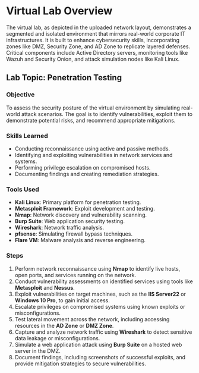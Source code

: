 
# Virtual Lab Overview

The virtual lab, as depicted in the uploaded network layout, demonstrates a segmented and isolated environment that mirrors real-world corporate IT infrastructures. It is built to enhance cybersecurity skills, incorporating zones like DMZ, Security Zone, and AD Zone to replicate layered defenses. Critical components include Active Directory servers, monitoring tools like Wazuh and Security Onion, and attack simulation nodes like Kali Linux.

## Lab Topic: Penetration Testing

### Objective  
To assess the security posture of the virtual environment by simulating real-world attack scenarios. The goal is to identify vulnerabilities, exploit them to demonstrate potential risks, and recommend appropriate mitigations.

### Skills Learned  
- Conducting reconnaissance using active and passive methods.  
- Identifying and exploiting vulnerabilities in network services and systems.  
- Performing privilege escalation on compromised hosts.  
- Documenting findings and creating remediation strategies.

### Tools Used  
- **Kali Linux**: Primary platform for penetration testing.  
- **Metasploit Framework**: Exploit development and testing.  
- **Nmap**: Network discovery and vulnerability scanning.  
- **Burp Suite**: Web application security testing.  
- **Wireshark**: Network traffic analysis.  
- **pfsense**: Simulating firewall bypass techniques.  
- **Flare VM**: Malware analysis and reverse engineering.

### Steps  
1. Perform network reconnaissance using **Nmap** to identify live hosts, open ports, and services running on the network.  
2. Conduct vulnerability assessments on identified services using tools like **Metasploit** and **Nessus**.  
3. Exploit vulnerabilities on target machines, such as the **IIS Server22** or **Windows 10 Pro**, to gain initial access.  
4. Escalate privileges on compromised systems using known exploits or misconfigurations.  
5. Test lateral movement across the network, including accessing resources in the **AD Zone** or **DMZ Zone**.  
6. Capture and analyze network traffic using **Wireshark** to detect sensitive data leakage or misconfigurations.  
7. Simulate a web application attack using **Burp Suite** on a hosted web server in the DMZ.  
8. Document findings, including screenshots of successful exploits, and provide mitigation strategies to secure vulnerabilities.

